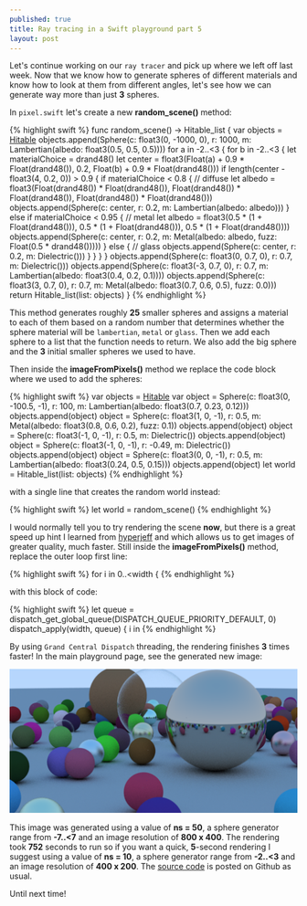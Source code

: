 ```yaml
---
published: true
title: Ray tracing in a Swift playground part 5
layout: post
---
```

Let's continue working on our `ray tracer` and pick up where we left off last week. Now that we know how to generate spheres of different materials and know how to look at them from different angles, let's see how we can generate way more than just __3__ spheres. 

In `pixel.swift` let's create a new __random_scene()__ method:

{% highlight swift %}
func random_scene() -> Hitable_list {
    var objects = [Hitable]()
    objects.append(Sphere(c: float3(0, -1000, 0), r: 1000, m: Lambertian(albedo: float3(0.5, 0.5, 0.5))))
    for a in -2..<3 {
        for b in -2..<3 {
            let materialChoice = drand48()
            let center = float3(Float(a) + 0.9 * Float(drand48()), 0.2, Float(b) + 0.9 * Float(drand48()))
            if length(center - float3(4, 0.2, 0)) > 0.9 {
                if materialChoice < 0.8 {   // diffuse
                    let albedo = float3(Float(drand48()) * Float(drand48()), Float(drand48()) * Float(drand48()), Float(drand48()) * Float(drand48()))
                    objects.append(Sphere(c: center, r: 0.2, m: Lambertian(albedo: albedo)))
                } else if materialChoice < 0.95 {   // metal
                    let albedo = float3(0.5 * (1 + Float(drand48())), 0.5 * (1 + Float(drand48())), 0.5 * (1 + Float(drand48())))
                    objects.append(Sphere(c: center, r: 0.2, m: Metal(albedo: albedo, fuzz: Float(0.5 * drand48()))))
                } else {    // glass
                    objects.append(Sphere(c: center, r: 0.2, m: Dielectric()))
                }
            }
        }
    }
    objects.append(Sphere(c: float3(0, 0.7, 0), r: 0.7, m: Dielectric()))
    objects.append(Sphere(c: float3(-3, 0.7, 0), r: 0.7, m: Lambertian(albedo: float3(0.4, 0.2, 0.1))))
    objects.append(Sphere(c: float3(3, 0.7, 0), r: 0.7, m: Metal(albedo: float3(0.7, 0.6, 0.5), fuzz: 0.0)))
    return Hitable_list(list: objects)
}
{% endhighlight %}

This method generates roughly __25__ smaller spheres and assigns a material to each of them based on a random number that determines whether the sphere material will be `lambertian`, `metal` or `glass`. Then we add each sphere to a list that the function needs to return. We also add the big sphere and the __3__ initial smaller spheres we used to have.

Then inside the __imageFromPixels()__ method we replace the code block where we used to add the spheres:

{% highlight swift %}
var objects = [Hitable]()
var object = Sphere(c: float3(0, -100.5, -1), r: 100, m: Lambertian(albedo: float3(0.7, 0.23, 0.12)))
objects.append(object)
object = Sphere(c: float3(1, 0, -1), r: 0.5, m: Metal(albedo: float3(0.8, 0.6, 0.2), fuzz: 0.1))
objects.append(object)
object = Sphere(c: float3(-1, 0, -1), r: 0.5, m: Dielectric())
objects.append(object)
object = Sphere(c: float3(-1, 0, -1), r: -0.49, m: Dielectric())
objects.append(object)
object = Sphere(c: float3(0, 0, -1), r: 0.5, m: Lambertian(albedo: float3(0.24, 0.5, 0.15)))
objects.append(object)
let world = Hitable_list(list: objects)
{% endhighlight %}

with a single line that creates the random world instead:

{% highlight swift %}
let world = random_scene()
{% endhighlight %}

I would normally tell you to try rendering the scene __now__, but there is a great speed up hint I learned from [hyperjeff](https://twitter.com/hyperjeff) and which allows us to get images of greater quality, much faster. Still inside the __imageFromPixels()__ method, replace the outer loop first line:

{% highlight swift %}
for i in 0..<width {
{% endhighlight %}

with this block of code:

{% highlight swift %}
let queue = dispatch_get_global_queue(DISPATCH_QUEUE_PRIORITY_DEFAULT, 0)
dispatch_apply(width, queue) { i in
{% endhighlight %}

By using `Grand Central Dispatch` threading, the rendering finishes __3__ times faster! In the main playground page, see the generated new image:

![alt text](https://github.com/mhorga/mhorga.github.io/raw/master/images/raytracing.png "Raytracing")

This image was generated using a value of __ns = 50__, a sphere generator range from __-7..<7__ and an image resolution of __800 x 400__. The rendering took __752__ seconds to run so if you want a quick, __5__-second rendering I suggest using a value of __ns = 10__, a sphere generator range from __-2..<3__ and an image resolution of __400 x 200__. The [source code](https://github.com/Swiftor/Raytracing5) is posted on Github as usual.

Until next time!